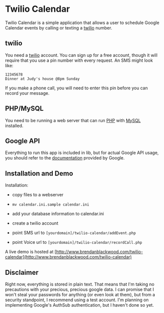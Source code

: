 Twilio Calendar
========

Twilio Calendar is a simple application that allows a user to schedule Google Calendar events by calling or texting a [twilio](http://www.twilio.com) number.


twilio
------

You need a [twilio](http://www.twilio.com) account. You can sign up for a free account, though it will require that you use a pin number with every request.
An SMS might look like:

	12345678
	Dinner at Judy's house @8pm Sunday

If you make a phone call, you will need to enter this pin before you can record your message.


PHP/MySQL
------

You need to be running a web server that can run [PHP](http://www.php.net) with [MySQL](http://www.mysql.com/) installed.


Google API
------
Everything to run this app is included in lib, but for actual Google API usage, you should refer to the [documentation](http://code.google.com/apis/calendar/data/1.0/developers_guide_php.html) provided by Google.


Installation and Demo
------

Installation:

* copy files to a webserver
	
* `mv calendar.ini.sample calendar.ini`
	
* add your database information to calendar.ini
	
* create a twilio account 
	
* point SMS url to `[yourdomain]/twilio-calendar/addEvent.php`

* point Voice url to `[yourdomain]/twilio-calendar/recordCall.php` 
	
A live demo is hosted at [http://www.brendanblackwood.com/twilio-calendar](http://www.brendanblackwood.com/twilio-calendar)


Disclaimer
------
Right now, everything is stored in plain text. That means that I'm taking no precautions with your precious, precious google data. I can promise that I won't steal your passwords for anything (or even look at them), but from a security standpoint, I recommend using a test account. I'm planning on implementing Google's AuthSub authentication, but I haven't done so yet.